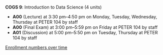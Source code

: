 **COGS 9**: Introduction to Data Science (4 units)

- **A00** (Lecture) at 3:30 pm–4:50 pm on Monday, Tuesday, Wednesday, Thursday at PETER 104 by staff
- **A00** (Final Exam) at 3:00 pm–5:59 pm on Friday at PETER 104 by staff
- **A01** (Discussion) at 5:00 pm–5:50 pm on Tuesday, Thursday at PETER 104 by staff

[Enrollment numbers over time](./COGS9.tsv)
